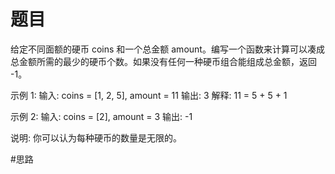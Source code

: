 # 题目
给定不同面额的硬币 coins 和一个总金额 amount。编写一个函数来计算可以凑成总金额所需的最少的硬币个数。如果没有任何一种硬币组合能组成总金额，返回 -1。

示例 1:
输入: coins = [1, 2, 5], amount = 11
输出: 3 
解释: 11 = 5 + 5 + 1

示例 2:
输入: coins = [2], amount = 3
输出: -1

说明:
你可以认为每种硬币的数量是无限的。


#思路

